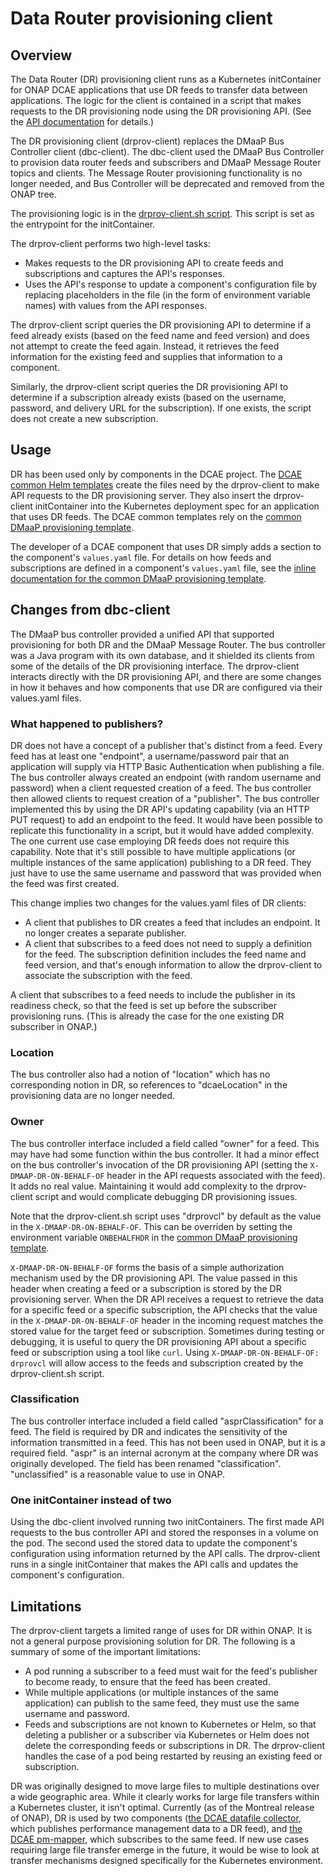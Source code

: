 <!---
 ============LICENSE_START===============================================
 org.onap.dmaap
 ========================================================================
 Copyright (c) 2023 J. F. Lucas. All rights reserved.
 ========================================================================
 Licensed under the Apache License, Version 2.0 (the "License");
 you may not use this file except in compliance with the License.
 You may obtain a copy of the License at

        http://www.apache.org/licenses/LICENSE-2.0

 Unless required by applicable law or agreed to in writing, software
 distributed under the License is distributed on an "AS IS" BASIS,
 WITHOUT WARRANTIES OR CONDITIONS OF ANY KIND, either express or implied.
 See the License for the specific language governing permissions and
 limitations under the License.
 ============LICENSE_END=================================================
--->
# Data Router provisioning client

## Overview
The Data Router (DR) provisioning client runs as a Kubernetes initContainer for ONAP DCAE applications that use DR feeds to
transfer data between applications.   The logic for the client is contained in a script that makes requests to the DR provisioning
node using the DR provisioning API.  (See the [API documentation](https://docs.onap.org/projects/onap-dmaap-datarouter/en/london/apis/data-router-api.html#dmaap-data-router-api) for details.)

The DR provisioning client (drprov-client) replaces the DMaaP Bus Controller client (dbc-client).  The dbc-client used the DMaaP Bus Controller to
provision data router feeds and subscribers and DMaaP Message Router topics and clients.  The Message Router provisioning functionality
is no longer needed, and Bus Controller will be deprecated and removed from the ONAP tree.

The provisioning logic is in the [drprov-client.sh script](./misc/drprov-client.sh).  This script is set as the entrypoint for the initContainer.

The drprov-client performs two high-level tasks:

- Makes requests to the DR provisioning API to create feeds and subscriptions and captures the API's responses.
- Uses the API's response to update a component's configuration file by replacing placeholders in the file (in the form of environment variable names) with values from the API responses.

The drprov-client script queries the DR provisioning API to determine if a feed already exists (based on the feed name and feed version) and does not attempt to create the feed again.  Instead, it retrieves the feed information for the existing feed and supplies that information to a component.

Similarly, the drprov-client script queries the DR provisioning API to determine if a subscription already exists (based on the username, password, and delivery URL for the subscription).  If one exists, the script does not create a new subscription.

## Usage
DR has been used only by components in the DCAE project.
  The [DCAE common
Helm templates](https://git.onap.org/oom/tree/kubernetes/dcaegen2-services/common/dcaegen2-services-common/templates) create the files need by the drprov-client to make API requests to the DR provisioning server.  They also insert the drprov-client initContainer into the Kubernetes deployment spec for an application that uses DR feeds.  The DCAE common templates rely on the [common DMaaP provisioning template](https://git.onap.org/oom/tree/kubernetes/common/common/templates/_dmaapProvisioning.tpl).

 The developer of a DCAE component that uses DR simply adds a section to the component's `values.yaml` file.  For details on how feeds and subscriptions are defined in a component's `values.yaml` file, see the [inline documentation for the common DMaaP provisioning template](https://git.onap.org/oom/tree/kubernetes/common/common/templates/_dmaapProvisioning.tpl).

## Changes from dbc-client
The DMaaP bus controller provided a unified API that supported provisioning for both DR and the DMaaP Message Router.   The bus controller was
a Java program with its own database, and it shielded its clients from some of the details of the DR provisioning interface.   The drprov-client interacts
directly with the DR provisioning API, and there are some changes in how it behaves and how components that use DR are configured via their values.yaml files.

### What happened to publishers?
DR does not have a concept of a publisher that's distinct from a feed.  Every feed has at least one "endpoint", a username/password pair that an
application will supply via HTTP Basic Authentication when publishing a file.  The bus controller always created an endpoint (with random username
and password) when a client requested creation of a feed.  The bus controller then allowed clients to request creation of a "publisher".  The bus
controller implemented this by using the DR API's updating capability (via an HTTP PUT request) to add an endpoint to the feed.   It would have been
possible to replicate this functionality in a script, but it would have added complexity.  The one current use case employing DR feeds does not require this capability.   Note that it's still possible
to have multiple applications (or multiple instances of the same application) publishing to a DR feed.  They just have to use the same username and
password that was provided when the feed was first created.

This change implies two changes for the values.yaml files of DR clients:
  - A client that publishes to DR creates a feed that includes an endpoint.  It no longer creates a separate publisher.
  - A client that subscribes to a feed does not need to supply a definition for the feed.  The subscription definition
   includes the feed name and feed version, and that's enough information to allow the drprov-client to associate the
   subscription with the feed.

A client that subscribes to a feed needs to include the publisher in its readiness check, so that the feed is set up before the subscriber provisioning runs.  (This is already the case for the one existing DR subscriber in ONAP.)

### Location
The bus controller also had a notion of "location" which has no corresponding notion in DR, so references to "dcaeLocation" in the provisioning data are no longer needed.

### Owner
The bus controller interface included a field called "owner" for a feed.  This may have had some function within the bus controller.  It had a minor effect on the bus controller's invocation of the DR provisioning API (setting the `X-DMAAP-DR-ON-BEHALF-OF` header in the API requests associated with the feed).  It adds no real value.  Maintaining it would add complexity to the drprov-client script and would complicate debugging DR provisioning issues.

Note that the drprov-client.sh script uses "drprovcl" by default as the value in the `X-DMAAP-DR-ON-BEHALF-OF`.  This can be overriden by setting the environment
variable `ONBEHALFHDR` in the [common DMaaP provisioning template](https://git.onap.org/oom/tree/kubernetes/common/common/templates/_dmaapProvisioning.tpl).

`X-DMAAP-DR-ON-BEHALF-OF` forms the basis of a simple authorization mechanism used by the DR provisioning API.  The value passed in this header when creating a
feed or a subscription is stored by the DR provisioning server.  When the DR API receives a request to retrieve the data for a specific feed or a specific subscription, the API checks that the value in the `X-DMAAP-DR-ON-BEHALF-OF` header in the incoming request matches the stored value for the target feed or subscription.   Sometimes during testing or debugging, it is useful to query the DR provisioning API about a specific feed or subscription using a tool like `curl`.  Using `X-DMAAP-DR-ON-BEHALF-OF: drprovcl` will allow access to the feeds and subscription created by the drprov-client.sh script.

### Classification
The bus controller interface included a field called "asprClassification" for a feed.  The field is required by DR and indicates the sensitivity of the information transmitted in a feed.  This has not been used in ONAP, but it is a required field. "aspr" is an internal acronym at the company where DR was originally developed. The field has been renamed "classification".  "unclassified" is a reasonable value to use in ONAP.

### One initContainer instead of two
Using the dbc-client involved running two initContainers.  The first made API requests to the bus controller API and stored the responses in a volume on the pod.  The second used the stored data to update the component's configuration using
information returned by the API calls.  The drprov-client runs in a single initContainer that makes the API calls and updates the component's configuration.

## Limitations

The drprov-client targets a limited range of uses for DR within ONAP.  It is not a general purpose provisioning solution for DR.  The following is a summary of some of the important limitations:

  - A pod running a subscriber to a feed must wait for the feed's publisher to become ready, to ensure that the feed has been created.
  - While multiple applications (or multiple instances of the same application) can publish to the same feed, they must use the same username and password.
  - Feeds and subscriptions are not known to Kubernetes or Helm, so that deleting a publisher or a subscriber via Kubernetes or Helm does not delete the corresponding feeds or subscriptions in DR.  The drprov-client handles the case of a pod being restarted by reusing an existing feed or subscription.

DR was originally designed to move large files to multiple destinations over a wide geographic area.  While it clearly works for large file transfers within a Kubernetes cluster, it isn't optimal.  Currently (as of the Montreal release of ONAP), DR is used by two components ([the DCAE datafile collector](https://git.onap.org/dcaegen2/collectors/datafile/tree/), which publishes performance management data to a DR feed), and [the DCAE pm-mapper](https://git.onap.org/dcaegen2/services/pm-mapper/tree/), which subscribes to the same feed.  If new use cases requiring large file transfer emerge in the future, it would be wise to look at transfer mechanisms designed specifically for the Kubernetes environment.
